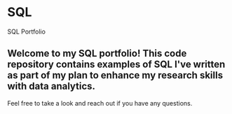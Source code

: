 # SQL
SQL Portfolio 

## Welcome to my SQL portfolio! This code repository contains examples of SQL I've written as part of my plan to enhance my research skills with data analytics. 
Feel free to take a look and reach out if you have any questions. 

